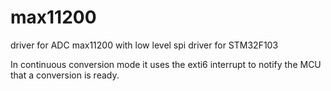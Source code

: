 # max11200
driver for ADC max11200 with low level spi driver for STM32F103

In continuous conversion mode it uses the exti6 interrupt to notify the MCU that a conversion is ready.
